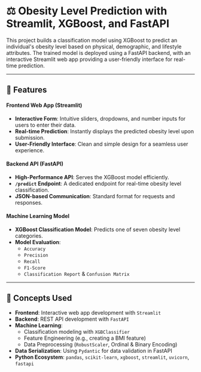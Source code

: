 # ⚖️ Obesity Level Prediction with Streamlit, XGBoost, and FastAPI

This project builds a classification model using XGBoost to predict an individual's obesity level based on physical, demographic, and lifestyle attributes. The trained model is deployed using a FastAPI backend, with an interactive Streamlit web app providing a user-friendly interface for real-time prediction.

---
## 🔧 Features

#### Frontend Web App (Streamlit)
- **Interactive Form**: Intuitive sliders, dropdowns, and number inputs for users to enter their data.
- **Real-time Prediction**: Instantly displays the predicted obesity level upon submission.
- **User-Friendly Interface**: Clean and simple design for a seamless user experience.

#### Backend API (FastAPI)
- **High-Performance API**: Serves the XGBoost model efficiently.
- **`/predict` Endpoint**: A dedicated endpoint for real-time obesity level classification.
- **JSON-based Communication**: Standard format for requests and responses.

#### Machine Learning Model
- **XGBoost Classification Model**: Predicts one of seven obesity level categories.
- **Model Evaluation**:
  - `Accuracy`
  - `Precision`
  - `Recall`
  - `F1-Score`
  - `Classification Report` & `Confusion Matrix`

---
## 🧠 Concepts Used

- **Frontend**: Interactive web app development with `Streamlit`
- **Backend**: REST API development with `FastAPI`
- **Machine Learning**:
  - Classification modeling with `XGBClassifier`
  - Feature Engineering (e.g., creating a BMI feature)
  - Data Preprocessing (`RobustScaler`, Ordinal & Binary Encoding)
- **Data Serialization**: Using `Pydantic` for data validation in FastAPI
- **Python Ecosystem**: `pandas`, `scikit-learn`, `xgboost`, `streamlit`, `uvicorn`, `fastapi`
